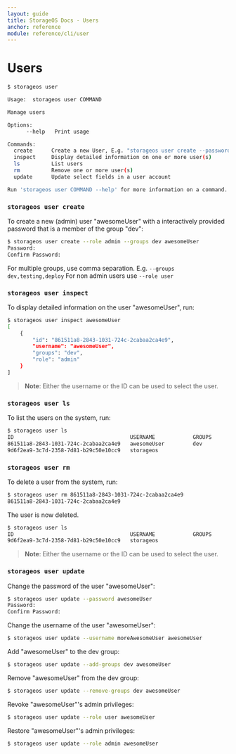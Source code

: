 ```yaml
---
layout: guide
title: StorageOS Docs - Users
anchor: reference
module: reference/cli/user
---
```


# Users

```bash
$ storageos user

Usage:	storageos user COMMAND

Manage users

Options:
      --help   Print usage

Commands:
  create      Create a new User, E.g. "storageos user create --password alice" (interactive password prompt)
  inspect     Display detailed information on one or more user(s)
  ls          List users
  rm          Remove one or more user(s)
  update      Update select fields in a user account

Run 'storageos user COMMAND --help' for more information on a command.
```

### `storageos user create`
To create a new (admin) user "awesomeUser" with a interactively provided password that is a member of the group "dev":

```bash
$ storageos user create --role admin --groups dev awesomeUser
Password: 
Confirm Password: 
```

For multiple groups, use comma separation. E.g. `--groups dev,testing,deploy`
For non admin users use `--role user`

### `storageos user inspect`
To display detailed information on the user "awesomeUser", run:

```bash
$ storageos user inspect awesomeUser
[
    {
        "id": "861511a8-2843-1031-724c-2cabaa2ca4e9",
        "username": "awesomeUser",
        "groups": "dev",
        "role": "admin"
    }
]
```
>**Note**: Either the username or the ID can be used to select the user.

### `storageos user ls`
To list the users on the system, run:

```bash
$ storageos user ls
ID                                     USERNAME            GROUPS                 ROLE
861511a8-2843-1031-724c-2cabaa2ca4e9   awesomeUser         dev                    admin
9d6f2ea9-3c7d-2358-7d81-b29c50e10cc9   storageos                                  admin
```

### `storageos user rm`
To delete a user from the system, run:

```bash
$ storageos user rm 861511a8-2843-1031-724c-2cabaa2ca4e9
861511a8-2843-1031-724c-2cabaa2ca4e9
```

The user is now deleted.
```bash
$ storageos user ls
ID                                     USERNAME            GROUPS                 ROLE
9d6f2ea9-3c7d-2358-7d81-b29c50e10cc9   storageos                                  admin
```
>**Note**: Either the username or the ID can be used to select the user.

### `storageos user update`
Change the password of the user "awesomeUser":

```bash
$ storageos user update --password awesomeUser
Password: 
Confirm Password: 
```

Change the username of the user "awesomeUser":

```bash
$ storageos user update --username moreAwesomeUser awesomeUser
```

Add "awesomeUser" to the dev group:

```bash
$ storageos user update --add-groups dev awesomeUser
```

Remove "awesomeUser" from the dev group:

```bash
$ storageos user update --remove-groups dev awesomeUser
```

Revoke "awesomeUser"'s admin privileges:

```bash
$ storageos user update --role user awesomeUser
```

Restore "awesomeUser"'s admin privileges:

```bash
$ storageos user update --role admin awesomeUser
```
